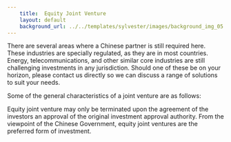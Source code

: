 ```yaml
---
    title:  Equity Joint Venture 
    layout: default
    background_url: ../../templates/sylvester/images/background_img_05.jpg
---
```

There are several areas where a Chinese partner is still required here. These industries are specially regulated, as they are in most countries. Energy, telecommunications, and other similar core industries are still challenging investments in any jurisdiction. Should one of these be on your horizon, please contact us directly so we can discuss a range of solutions to suit your needs.

Some of the general characteristics of a joint venture are as follows:

Equity joint venture may only be terminated upon the agreement of the investors an approval of the original investment approval authority. From the viewpoint of the Chinese Government, equity joint ventures are the preferred form of investment.

